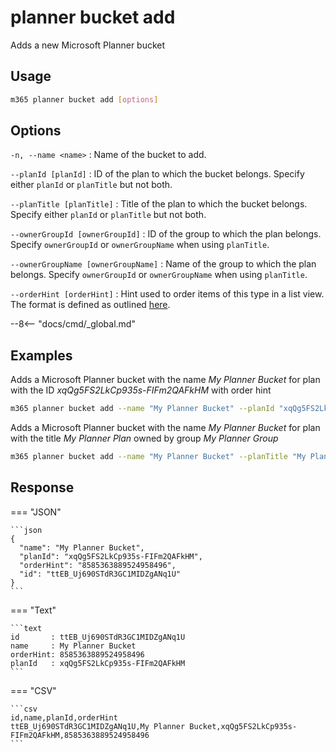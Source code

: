 # planner bucket add

Adds a new Microsoft Planner bucket

## Usage

```sh
m365 planner bucket add [options]
```

## Options

`-n, --name <name>`
: Name of the bucket to add.

`--planId [planId]`
: ID of the plan to which the bucket belongs. Specify either `planId` or `planTitle` but not both.

`--planTitle [planTitle]`
: Title of the plan to which the bucket belongs. Specify either `planId` or `planTitle` but not both.

`--ownerGroupId [ownerGroupId]`
: ID of the group to which the plan belongs. Specify `ownerGroupId` or `ownerGroupName` when using `planTitle`.

`--ownerGroupName [ownerGroupName]`
: Name of the group to which the plan belongs. Specify `ownerGroupId` or `ownerGroupName` when using `planTitle`.

`--orderHint [orderHint]`
: Hint used to order items of this type in a list view. The format is defined as outlined [here](https://docs.microsoft.com/en-us/graph/api/resources/planner-order-hint-format?view=graph-rest-1.0).

--8<-- "docs/cmd/_global.md"

## Examples

Adds a Microsoft Planner bucket with the name _My Planner Bucket_ for plan with the ID _xqQg5FS2LkCp935s-FIFm2QAFkHM_ with order hint

```sh
m365 planner bucket add --name "My Planner Bucket" --planId "xqQg5FS2LkCp935s-FIFm2QAFkHM" --orderHint " !"
```

Adds a Microsoft Planner bucket with the name _My Planner Bucket_ for plan with the title _My Planner Plan_ owned by group _My Planner Group_

```sh
m365 planner bucket add --name "My Planner Bucket" --planTitle "My Planner Plan" --ownerGroupName "My Planner Group"
```

## Response

=== "JSON"

    ```json
    {
      "name": "My Planner Bucket",
      "planId": "xqQg5FS2LkCp935s-FIFm2QAFkHM",
      "orderHint": "8585363889524958496",
      "id": "ttEB_Uj690STdR3GC1MIDZgANq1U"
    }
    ```

=== "Text"

    ```text
    id       : ttEB_Uj690STdR3GC1MIDZgANq1U
    name     : My Planner Bucket
    orderHint: 8585363889524958496
    planId   : xqQg5FS2LkCp935s-FIFm2QAFkHM
    ```

=== "CSV"

    ```csv
    id,name,planId,orderHint
    ttEB_Uj690STdR3GC1MIDZgANq1U,My Planner Bucket,xqQg5FS2LkCp935s-FIFm2QAFkHM,8585363889524958496
    ```
